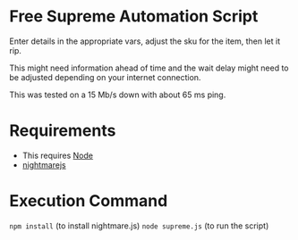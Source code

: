 # Free Supreme Automation Script

Enter details in the appropriate vars, adjust the sku for the item, then let it rip.


This might need information ahead of time and the wait delay
might need to be adjusted depending on your internet connection.

This was tested on a 15 Mb/s down with about 65 ms ping.

# Requirements

 - This requires [Node](https://nodejs.org/en/)
 - [nightmarejs](https://github.com/segmentio/nightmare)
 
# Execution Command
`npm install` (to install nightmare.js)
`node supreme.js` (to run the script)
